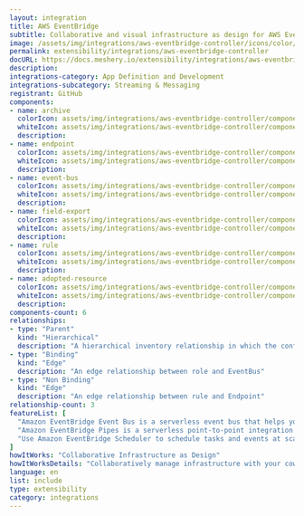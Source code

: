 ```yaml
---
layout: integration
title: AWS EventBridge
subtitle: Collaborative and visual infrastructure as design for AWS EventBridge
image: /assets/img/integrations/aws-eventbridge-controller/icons/color/aws-eventbridge-controller-color.svg
permalink: extensibility/integrations/aws-eventbridge-controller
docURL: https://docs.meshery.io/extensibility/integrations/aws-eventbridge-controller
description: 
integrations-category: App Definition and Development
integrations-subcategory: Streaming & Messaging
registrant: GitHub
components: 
- name: archive
  colorIcon: assets/img/integrations/aws-eventbridge-controller/components/archive/icons/color/archive-color.svg
  whiteIcon: assets/img/integrations/aws-eventbridge-controller/components/archive/icons/white/archive-white.svg
  description: 
- name: endpoint
  colorIcon: assets/img/integrations/aws-eventbridge-controller/components/endpoint/icons/color/endpoint-color.svg
  whiteIcon: assets/img/integrations/aws-eventbridge-controller/components/endpoint/icons/white/endpoint-white.svg
  description: 
- name: event-bus
  colorIcon: assets/img/integrations/aws-eventbridge-controller/components/event-bus/icons/color/event-bus-color.svg
  whiteIcon: assets/img/integrations/aws-eventbridge-controller/components/event-bus/icons/white/event-bus-white.svg
  description: 
- name: field-export
  colorIcon: assets/img/integrations/aws-eventbridge-controller/components/field-export/icons/color/field-export-color.svg
  whiteIcon: assets/img/integrations/aws-eventbridge-controller/components/field-export/icons/white/field-export-white.svg
  description: 
- name: rule
  colorIcon: assets/img/integrations/aws-eventbridge-controller/components/rule/icons/color/rule-color.svg
  whiteIcon: assets/img/integrations/aws-eventbridge-controller/components/rule/icons/white/rule-white.svg
  description: 
- name: adopted-resource
  colorIcon: assets/img/integrations/aws-eventbridge-controller/components/adopted-resource/icons/color/adopted-resource-color.svg
  whiteIcon: assets/img/integrations/aws-eventbridge-controller/components/adopted-resource/icons/white/adopted-resource-white.svg
  description: 
components-count: 6
relationships: 
- type: "Parent"
  kind: "Hierarchical"
  description: "A hierarchical inventory relationship in which the configuration of (parent component) is patched with the configuration of (child component). "
- type: "Binding"
  kind: "Edge"
  description: "An edge relationship between role and EventBus"
- type: "Non Binding"
  kind: "Edge"
  description: "An edge relationship between rule and Endpoint"
relationship-count: 3
featureList: [
  "Amazon EventBridge Event Bus is a serverless event bus that helps you receive, filter, transform, route, and deliver events.",
  "Amazon EventBridge Pipes is a serverless point-to-point integration resource that helps you connect event producers to event consumers with optional filtering, enrichment, and transformation capabilities.",
  "Use Amazon EventBridge Scheduler to schedule tasks and events at scale."
]
howItWorks: "Collaborative Infrastructure as Design"
howItWorksDetails: "Collaboratively manage infrastructure with your coworkers synchronously sharing the same designs."
language: en
list: include
type: extensibility
category: integrations
---
```

